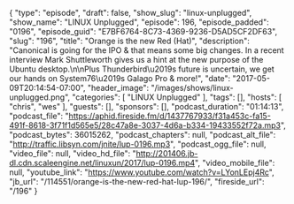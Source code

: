 {
  "type": "episode",
  "draft": false,
  "show_slug": "linux-unplugged",
  "show_name": "LINUX Unplugged",
  "episode": 196,
  "episode_padded": "0196",
  "episode_guid": "E7BF6764-8C73-4369-9236-D5AD5CF2DF63",
  "slug": "196",
  "title": "Orange is the new Red (Hat)",
  "description": "Canonical is going for the IPO & that means some big changes. In a recent interview Mark Shuttleworth gives us a hint at the new purpose of the Ubuntu desktop.\n\nPlus Thunderbird\u2019s future is uncertain, we get our hands on System76\u2019s Galago Pro & more!",
  "date": "2017-05-09T20:14:54-07:00",
  "header_image": "/images/shows/linux-unplugged.png",
  "categories": [
    "LINUX Unplugged"
  ],
  "tags": [],
  "hosts": [
    "chris",
    "wes"
  ],
  "guests": [],
  "sponsors": [],
  "podcast_duration": "01:14:13",
  "podcast_file": "https://aphid.fireside.fm/d/1437767933/f31a453c-fa15-491f-8618-3f71f1d565e5/28c47a8e-3037-4d6a-b334-19433552f72a.mp3",
  "podcast_bytes": 36015262,
  "podcast_chapters": null,
  "podcast_alt_file": "http://traffic.libsyn.com/jnite/lup-0196.mp3",
  "podcast_ogg_file": null,
  "video_file": null,
  "video_hd_file": "http://201406.jb-dl.cdn.scaleengine.net/linuxun/2017/lup-0196.mp4",
  "video_mobile_file": null,
  "youtube_link": "https://www.youtube.com/watch?v=LYonLEpj4Rc",
  "jb_url": "/114551/orange-is-the-new-red-hat-lup-196/",
  "fireside_url": "/196"
}

